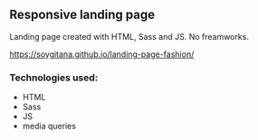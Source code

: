 
## Responsive landing page 

Landing page created with HTML, Sass and JS. No freamworks.  

https://soygitana.github.io/landing-page-fashion/

### Technologies used:

* HTML
* Sass
* JS
* media queries
